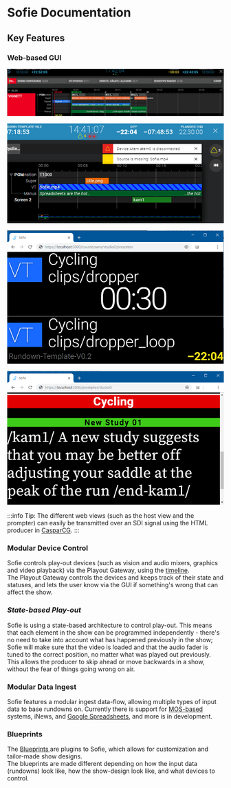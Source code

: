 # Sofie Documentation

## Key Features

### Web-based GUI

![Producer's / Director's  View](/img/docs/Sofie_GUI_example.jpg)

![Warnings and notifications are displayed to the user in the GUI](/img/docs/warnings-and-notifications.png)

![The Host view, displaying time information and countdowns](/img/docs/host-view.png)

![The prompter view](/img/docs/prompter-view.png)

:::info
Tip: The different web views \(such as the host view and the prompter\) can easily be transmitted over an SDI signal using the HTML producer in [CasparCG](getting-started/installation/installing-connections-and-additional-hardware/casparcg-server-installation.md).
:::

### Modular Device Control

Sofie controls play-out devices \(such as vision and audio mixers, graphics and video playback\) via the Playout Gateway, using the [timeline](dictionary#timeline).  
The Playout Gateway controls the devices and keeps track of their state and statuses, and lets the user know via the GUI if something's wrong that can affect the show.

### _State-based Play-out_

Sofie is using a state-based architecture to control play-out. This means that each element in the show can be programmed independently - there's no need to take into account what has happened previously in the show; Sofie will make sure that the video is loaded and that the audio fader is tuned to the correct position, no matter what was played out previously.  
This allows the producer to skip ahead or move backwards in a show, without the fear of things going wrong on air.

### Modular Data Ingest

Sofie features a modular ingest data-flow, allowing multiple types of input data to base rundowns on. Currently there is support for [MOS-based](http://mosprotocol.com) systems, iNews, and [Google Spreadsheets](getting-started/installation/installing-a-gateway/rundown-or-newsroom-system-connection/installing-sofie-with-google-spreadsheet-support.md), and more is in development.

### Blueprints

The [Blueprints ](features-and-configuration/concepts-and-architecture.md#blueprints)are plugins to Sofie, which allows for customization and tailor-made show designs.  
The blueprints are made different depending on how the input data \(rundowns\) look like, how the show-design look like, and what devices to control.
